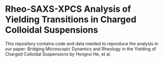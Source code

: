 # Rheo-SAXS-XPCS Analysis of Yielding Transitions in Charged Colloidal Suspensions

This repository contains code and data needed to reproduce the analysis in our paper: Bridging Microscopic Dynamics and Rheology in the Yielding of Charged Colloidal Suspensions by Hongrui He, et al.